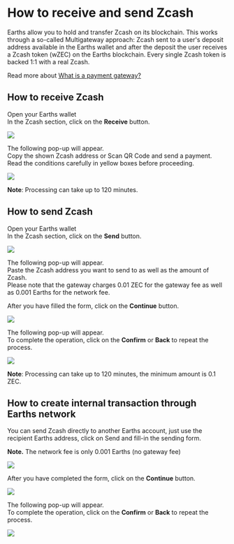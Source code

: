 # How to receive and send Zcash

Earths allow you to hold and transfer Zcash on its blockchain. This works through a so-called Multigateway approach: Zcash sent to a user's deposit address available in the Earths wallet and after the deposit the user receives a Zcash token \(wZEC\) on the Earths blockchain. Every single Zcash token is backed 1:1 with a real Zcash.

Read more about [What is a payment gateway?](/frequently-asked-questions-faq/transfers-and-gateways/payment-gateway.md)

## **How to receive Zcash**

Open your Earths wallet  
In the Zcash section, click on the **Receive** button.

![](/_assets/zcash_transfers_01.png)

The following pop-up will appear.  
Copy the shown Zcash address or Scan QR Code and send a payment.  
Read the conditions carefully in yellow boxes before proceeding.

![](/_assets/zcash_transfers_02.png)

**Note**: Processing can take up to 120 minutes.

## **How to send Zcash**

Open your Earths wallet  
In the Zcash section, click on the **Send** button.

![](/_assets/zcash_transfers_01.png)

The following pop-up will appear.  
Paste the Zcash address you want to send to as well as the amount of Zcash.  
Please note that the gateway charges 0.01 ZEC for the gateway fee as well as 0.001 Earths for the network fee.

After you have filled the form, click on the **Continue** button.

![](/_assets/zcash_transfers_04.png)

The following pop-up will appear.  
To complete the operation, click on the **Confirm** or **Back** to repeat the process.

![](/_assets/zcash_transfers_05.png)

**Note**: Processing can take up to 120 minutes, the minimum amount is 0.1 ZEC.

## **How to create internal transaction through Earths network**

You can send Zcash directly to another Earths account, just use the recipient Earths address, click on Send and fill-in the sending form.

**Note.** The network fee is only 0.001 Earths \(no gateway fee\)

![](/_assets/zcash_transfers_01.png)

After you have completed the form, click on the **Continue** button.

![](/_assets/zcash_transfers_07.png)

The following pop-up will appear.  
To complete the operation, click on the **Confirm** or **Back** to repeat the process.

![](/_assets/zcash_transfers_08.png)
